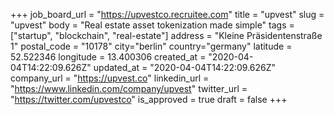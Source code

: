 +++
job_board_url = "https://upvestco.recruitee.com"
title = "upvest"
slug = "upvest"
body = "Real estate asset tokenization made simple"
tags = ["startup", "blockchain", "real-estate"]
address = "Kleine Präsidentenstraße 1"
postal_code = "10178"
city="berlin"
country="germany"
latitude = 52.522346
longitude = 13.400306 
created_at = "2020-04-04T14:22:09.626Z"
updated_at = "2020-04-04T14:22:09.626Z"
company_url = "https://upvest.co"
linkedin_url = "https://www.linkedin.com/company/upvest"
twitter_url = "https://twitter.com/upvestco"
is_approved = true
draft = false
+++
